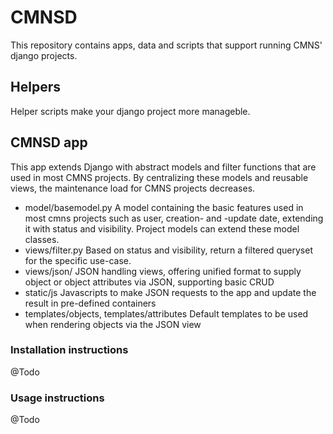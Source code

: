 # CMNSD

This repository contains apps, data and scripts that support running 
CMNS' django projects.

## Helpers
Helper scripts make your django project more manageble. 

## CMNSD app
This app extends Django with abstract models and filter functions that are used in most
CMNS projects. By centralizing these models and reusable views, the maintenance load for
CMNS projects decreases.
- model/basemodel.py
  A model containing the basic features used in most cmns projects such as user, creation-
  and -update date, extending it with status and visibility. Project models can extend these
  model classes.
- views/filter.py
  Based on status and visibility, return a filtered queryset for the specific use-case.
- views/json/
  JSON handling views, offering unified format to supply object or object attributes via JSON,
  supporting basic CRUD
- static/js
  Javascripts to make JSON requests to the app and update the result in pre-defined containers
- templates/objects, templates/attributes
  Default templates to be used when rendering objects via the JSON view


### Installation instructions
@Todo

### Usage instructions
@Todo